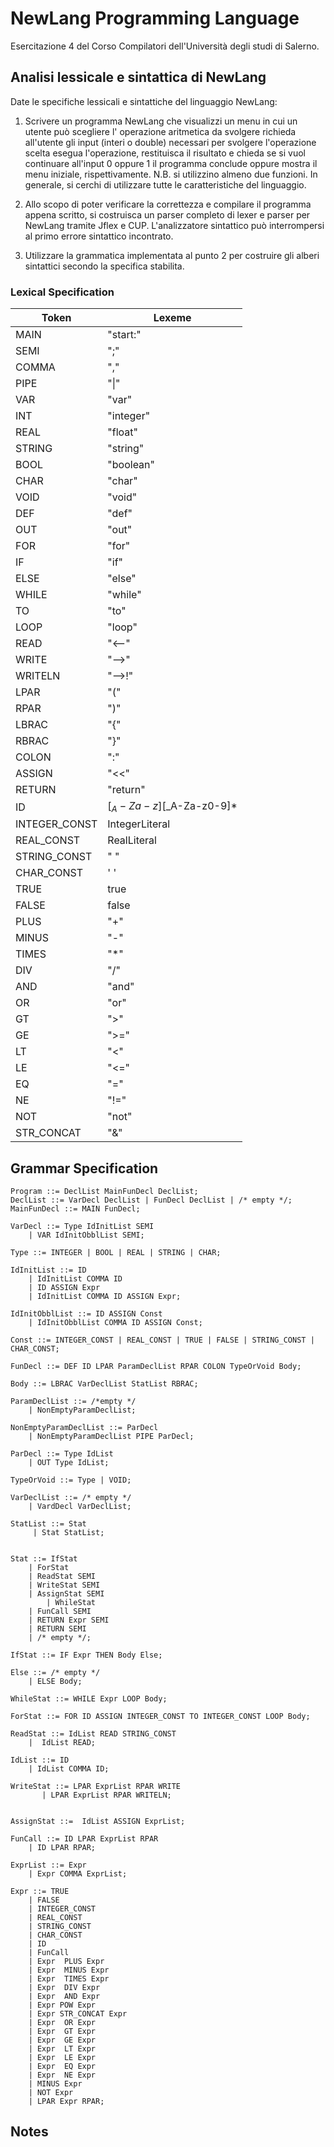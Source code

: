# NewLang Programming Language

Esercitazione 4 del Corso Compilatori dell'Università degli studi di Salerno.

## Analisi lessicale e sintattica di NewLang

Date le specifiche lessicali e sintattiche del linguaggio NewLang:

1. Scrivere un programma NewLang che visualizzi un menu in cui un utente può scegliere l' operazione aritmetica da svolgere richieda all'utente gli input (interi o double) necessari per svolgere l'operazione scelta esegua l'operazione, restituisca il risultato e chieda se si vuol continuare all'input 0 oppure 1 il programma conclude oppure mostra il menu iniziale, rispettivamente.
N.B. si utilizzino almeno due funzioni. In generale, si cerchi di utilizzare tutte le caratteristiche del linguaggio.

2. Allo scopo di poter verificare la correttezza e compilare il programma appena scritto, si costruisca un parser completo di lexer e parser per NewLang tramite Jflex e CUP. L'analizzatore sintattico può interrompersi al primo errore sintattico incontrato.

3. Utilizzare la grammatica implementata al punto 2 per costruire gli alberi sintattici secondo la specifica stabilita.

### Lexical Specification

| Token         | Lexeme                   |
|---------------|--------------------------|
| MAIN          | "start:"                 |
| SEMI          | ";"                      |
| COMMA         | ","                      |
| PIPE          | "&#124;"                 |                 
| VAR           | "var"                    |
| INT           | "integer"                |
| REAL          | "float"                  |
| STRING        | "string"                 |
| BOOL          | "boolean"                |
| CHAR          | "char"                   |
| VOID          | "void"                   |
| DEF           | "def"                    |
| OUT           | "out"                    |
| FOR           | "for"                    |
| IF            | "if"                     |
| ELSE          | "else"                   |
| WHILE         | "while"                  |
| TO            | "to"                     |
| LOOP          | "loop"                   |
| READ          | "<--"                    |
| WRITE         | "-->"                    |
| WRITELN       | "-->!"                   |
| LPAR          | "("                      |
| RPAR          | ")"                      |
| LBRAC         | "{"                      |
| RBRAC         | "}"                      |
| COLON         | ":"                      |
| ASSIGN        | "<<"                     |
| RETURN        | "return"                 |
| ID            | [$_A-Za-z][$_A-Za-z0-9]* |
| INTEGER_CONST | IntegerLiteral           |
| REAL_CONST    | RealLiteral              |
| STRING_CONST  | " "                      |
| CHAR_CONST    | ' '                      |
| TRUE          | true                     |
| FALSE         | false                    |
| PLUS          | "+"                      |
| MINUS         | "-"                      |
| TIMES         | "*"                      |
| DIV           | "/"                      |
| AND           | "and"                    |
| OR            | "or"                     |
| GT            | ">"                      | 
| GE            | ">="                     |
| LT            | "<"                      |
| LE            | "<="                     |
| EQ            | "="                      |
| NE            | "!="                     |
| NOT           | "not"                    |
| STR_CONCAT    | "&"                      |


## Grammar Specification
```cup
Program ::= DeclList MainFunDecl DeclList;
DeclList ::= VarDecl DeclList | FunDecl DeclList | /* empty */;
MainFunDecl ::= MAIN FunDecl;

VarDecl ::= Type IdInitList SEMI
	| VAR IdInitObblList SEMI;

Type ::= INTEGER | BOOL | REAL | STRING | CHAR;

IdInitList ::= ID 
	| IdInitList COMMA ID
	| ID ASSIGN Expr
	| IdInitList COMMA ID ASSIGN Expr;

IdInitObblList ::= ID ASSIGN Const
	| IdInitObblList COMMA ID ASSIGN Const;

Const ::= INTEGER_CONST | REAL_CONST | TRUE | FALSE | STRING_CONST | CHAR_CONST;

FunDecl ::= DEF ID LPAR ParamDeclList RPAR COLON TypeOrVoid Body;

Body ::= LBRAC VarDeclList StatList RBRAC;

ParamDeclList ::= /*empty */ 
	| NonEmptyParamDeclList;

NonEmptyParamDeclList ::= ParDecl
	| NonEmptyParamDeclList PIPE ParDecl;

ParDecl ::= Type IdList
	| OUT Type IdList;
	
TypeOrVoid ::= Type | VOID;

VarDeclList ::= /* empty */ 
	| VardDecl VarDeclList;
	
StatList ::= Stat 
	 | Stat StatList;
	

Stat ::= IfStat 
	| ForStat 
	| ReadStat SEMI
	| WriteStat SEMI
	| AssignStat SEMI
        | WhileStat 
	| FunCall SEMI
	| RETURN Expr SEMI
	| RETURN SEMI
	| /* empty */;
	
IfStat ::= IF Expr THEN Body Else;

Else ::= /* empty */ 
	| ELSE Body;

WhileStat ::= WHILE Expr LOOP Body;
	
ForStat ::= FOR ID ASSIGN INTEGER_CONST TO INTEGER_CONST LOOP Body;

ReadStat ::= IdList READ STRING_CONST 
	|  IdList READ;

IdList ::= ID 
	| IdList COMMA ID;

WriteStat ::= LPAR ExprList RPAR WRITE         
	   | LPAR ExprList RPAR WRITELN;      

	
AssignStat ::=  IdList ASSIGN ExprList;

FunCall ::= ID LPAR ExprList RPAR   
	| ID LPAR RPAR;
  
ExprList ::= Expr	
	| Expr COMMA ExprList;
	
Expr ::= TRUE                            
	| FALSE                           
	| INTEGER_CONST                    
	| REAL_CONST
	| STRING_CONST
	| CHAR_CONST
	| ID
	| FunCall
	| Expr  PLUS Expr
	| Expr  MINUS Expr
	| Expr  TIMES Expr
	| Expr  DIV Expr
	| Expr  AND Expr
	| Expr POW Expr
	| Expr STR_CONCAT Expr
	| Expr  OR Expr
	| Expr  GT Expr
	| Expr  GE Expr
	| Expr  LT Expr
	| Expr  LE Expr
	| Expr  EQ Expr
	| Expr  NE Expr
	| MINUS Expr
	| NOT Expr
	| LPAR Expr RPAR;
```

## Notes
